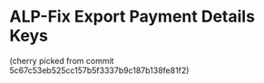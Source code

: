 # ALP-Fix Export Payment Details Keys

(cherry picked from commit 5c67c53eb525cc157b5f3337b9c187b138fe81f2)
